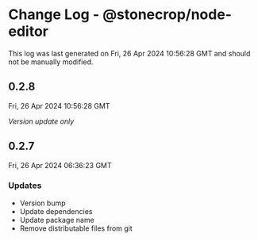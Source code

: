 # Change Log - @stonecrop/node-editor

This log was last generated on Fri, 26 Apr 2024 10:56:28 GMT and should not be manually modified.

## 0.2.8
Fri, 26 Apr 2024 10:56:28 GMT

_Version update only_

## 0.2.7
Fri, 26 Apr 2024 06:36:23 GMT

### Updates

- Version bump
- Update dependencies
- Update package name
- Remove distributable files from git

